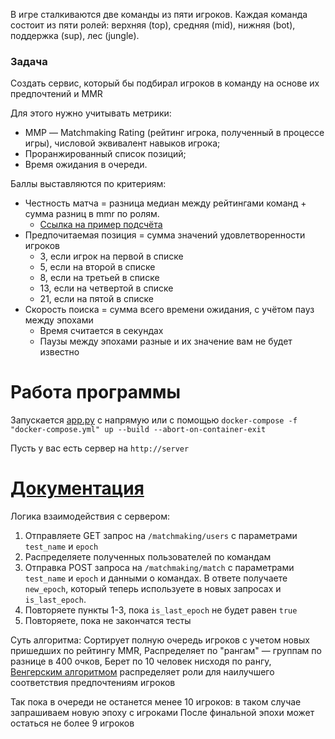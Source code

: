 В игре сталкиваются две команды из пяти игроков. Каждая команда состоит из пяти
ролей: верхняя (top), средняя (mid), нижняя (bot), поддержка (sup), лес (jungle).

### Задача

Создать сервис, который бы подбирал игроков в команду на основе их предпочтений и MMR

Для этого нужно учитывать метрики:

- MМР — Matchmaking Rating (рейтинг игрока, полученный в процессе игры), числовой эквивалент навыков игрока;
- Проранжированный список позиций;
- Время ожидания в очереди.

Баллы выставляются по критериям:
- Честность матча = разница медиан между рейтингами команд + сумма разниц в mmr по ролям.
  - [Ссылка на пример подсчёта](https://docs.google.com/spreadsheets/d/1dsavn30sd9B6QUk5k4XVJaQLprVCFzV72cCBOjWmtkM/edit?usp=sharing)
- Предпочитаемая позиция = сумма значений удовлетворенности игроков
  - 3, если игрок на первой в списке
  - 5, если на второй в списке
  - 8, если на третьей в списке
  - 13, если на четвертой в списке
  - 21, если на пятой в списке
- Скорость поиска = сумма всего времени ожидания, с учётом пауз между эпохами
  - Время считается в секундах
  - Паузы между эпохами разные и их значение вам не будет известно

# Работа программы

Запускается [app.py](matchmaking/app.py) с напрямую или с помощью `docker-compose -f "docker-compose.yml" up --build --abort-on-container-exit `

Пусть у вас есть сервер на `http://server`
# [Документация](docs/api_description.md)

Логика взаимодействия с сервером:

1) Отправляете GET запрос на `/matchmaking/users` с параметрами `test_name` и `epoch`
2) Распределяете полученных пользователей по командам
3) Отправка POST запроса на `/matchmaking/match` с параметрами `test_name` и `epoch` и данными о командах. В ответе
   получаете `new_epoch`, который теперь используете в новых запросах и `is_last_epoch`.
4) Повторяете пункты 1-3, пока `is_last_epoch` не будет равен `true`
5) Повторяете, пока не закончатся тесты


Суть алгоритма:
Сортирует полную очередь игроков с учетом новых пришедших по рейтингу MMR,
Распределяет по "рангам" — группам по разнице в 400 очков,
Берет по 10 человек нисходя по рангу,
[Венгерским алгоритмом](https://habr.com/ru/articles/422009/) распределяет роли для наилучшего соответствия предпочтениям игроков

Так пока в очереди не останется менее 10 игроков: в таком случае запрашиваем новую эпоху с игроками
После финальной эпохи может остаться не более 9 игроков
